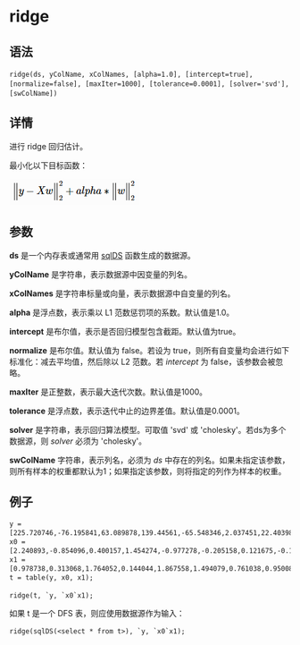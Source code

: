 # ridge

## 语法

`ridge(ds, yColName, xColNames, [alpha=1.0], [intercept=true],
[normalize=false], [maxIter=1000], [tolerance=0.0001], [solver='svd'],
[swColName])`

## 详情

进行 ridge 回归估计。

最小化以下目标函数：

![](../../images/ridge.png)

## 参数

**ds** 是一个内存表或通常用 [sqlDS](../s/sqlDS.md) 函数生成的数据源。

**yColName** 是字符串，表示数据源中因变量的列名。

**xColNames** 是字符串标量或向量，表示数据源中自变量的列名。

**alpha** 是浮点数，表示乘以 L1 范数惩罚项的系数。默认值是1.0。

**intercept** 是布尔值，表示是否回归模型包含截距。默认值为true。

**normalize** 是布尔值。默认值为 false。若设为 true，则所有自变量均会进行如下标准化：减去平均值，然后除以 L2 范数。若
*intercept* 为 false，该参数会被忽略。

**maxIter** 是正整数，表示最大迭代次数。默认值是1000。

**tolerance** 是浮点数，表示迭代中止的边界差值。默认值是0.0001。

**solver** 是字符串，表示回归算法模型。可取值 'svd' 或 'cholesky'。若ds为多个数据源，则 *solver* 必须为
'cholesky'。

**swColName** 字符串，表示列名，必须为 *ds*
中存在的列名。如果未指定该参数，则所有样本的权重都默认为1；如果指定该参数，则将指定的列作为样本的权重。

## 例子

```
y = [225.720746,-76.195841,63.089878,139.44561,-65.548346,2.037451,22.403987,-0.678415,37.884102,37.308288]
x0 = [2.240893,-0.854096,0.400157,1.454274,-0.977278,-0.205158,0.121675,-0.151357,0.333674,0.410599]
x1 = [0.978738,0.313068,1.764052,0.144044,1.867558,1.494079,0.761038,0.950088,0.443863,-0.103219]
t = table(y, x0, x1);

ridge(t, `y, `x0`x1);
```

如果 t 是一个 DFS 表，则应使用数据源作为输入：

```
ridge(sqlDS(<select * from t>), `y, `x0`x1);
```

